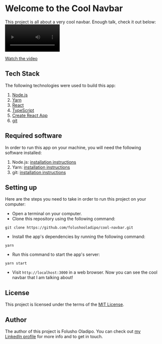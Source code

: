 # Welcome to the Cool Navbar
This project is all about a very cool navbar. Enough talk, check it out below:
<video src="https://vimeo.com/982062682" width="180" />

[Watch the video](https://vimeo.com/982062682)

## Tech Stack
The following technologies were used to build this app:
1. [Node.js](https://nodejs.org/)
1. [Yarn](https://yarnpkg.com/)
1. [React](https://reactjs.org/)
1. [TypeScript](https://www.typescriptlang.org/)
1. [Create React App](https://github.com/facebook/create-react-app)
1. [git](https://git-scm.com/)

## Required software
In order to run this app on your machine, you will need the following software installed:
1. Node.js: [installation instructions](https://nodejs.org/en/)
1. Yarn: [installation instructions](https://classic.yarnpkg.com/en/docs/install/)
1. git: [installation instructions](https://git-scm.com/downloads)

## Setting up
Here are the steps you need to take in order to run this project on your computer:
- Open a terminal on your computer.
- Clone this repository using the following command:
```
git clone https://github.com/folushooladipo/cool-navbar.git
```
- Install the app's dependencies by running the following command:
```
yarn
```
- Run this command to start the app's server:
```
yarn start
```
- Visit `http://localhost:3000` in a web browser. Now you can see the cool navbar that I am talking about!

## License
This project is licensed under the terms of the [MIT License](https://opensource.org/licenses/MIT).

## Author
The author of this project is Folusho Oladipo. You can check out [my LinkedIn profile](https://www.linkedin.com/in/folushooladipo/) for more info and to get in touch.

